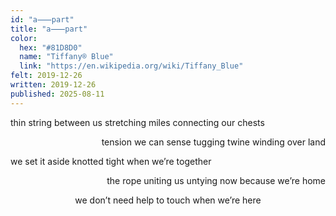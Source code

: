 ```yaml
---
id: "a⸺part"
title: "a⸺part"
color:
  hex: "#81D8D0"
  name: "Tiffany® Blue"
  link: "https://en.wikipedia.org/wiki/Tiffany_Blue"
felt: 2019-12-26
written: 2019-12-26
published: 2025-08-11
---
```


thin string between us
stretching miles
connecting our chests

<p style="text-align: right;">
tension we can sense
tugging twine
winding over land
</p>

we set it aside
knotted tight
when we’re together

<p style="text-align: right;">
the rope uniting us
untying now
because we’re home
</p>

<p style="text-align: center;">
we don’t need help
to touch
when we’re here
</p>